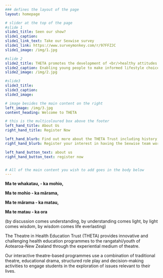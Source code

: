 ```yaml
---
### defines the layout of the page
layout: homepage

# slider at the top of the page
#slide 1
slide1_title: Seen our show?
slide1_caption:
slide1_link_text: Take our Sexwise survey
slide1_link: https://www.surveymonkey.com/r/97FFZJC
slide1_image: /img/1.jpg

#slide 2
slide2_title: THETA promotes the development of <br/>healthy attitudes and behaviours.
slide2_caption: Enabling young people to make informed lifestyle choices.
slide2_image: /img/2.jpg

#slide3
slide3_title:
slide3_caption: 
slide3_image:

# image besides the main content on the right
left_image: /img/3.jpg
content_heading: Welcome to THETA

# this is the multicoloured box above the footer
left_hand_title: About Us
right_hand_title: Register Now

left_hand_blurb: Find out more about the THETA Trust including history, Trust Board members, staff, and our pedagogy.
right_hand_blurb: Register your interest in having the Sexwise team work with your students in 2019.

left_hand_button_text: about us
right_hand_button_text: register now


# All of the main content you wish to add goes in the body below
---
```



**Ma te whakatau, - ka mohio,**

**Ma te mohio - ka mãrama,**

**Ma te mãrama - ka matau,**

**Ma te matau - ka ora**

(by discussion comes understanding, by understanding comes light, by light comes wisdom, by wisdom comes life everlasting)

The Theatre in Health Education Trust (THETA) provides innovative and challenging health education programmes to the rangatahi/youth of Aotearoa-New Zealand through the experiential medium of theatre.

Our interactive theatre-based programmes use a combination of traditional theatre, educational drama, structured role play and decision-making activities to engage students in the exploration of issues relevant to their lives.
